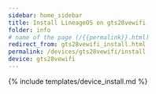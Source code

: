 ```yaml
---
sidebar: home_sidebar
title: Install LineageOS on gts28vewifi
folder: info
# name of the page (/{{permalink}}.html)
redirect_from: gts28vewifi_install.html
permalink: /devices/gts28vewifi/install
device: gts28vewifi
---
```

{% include templates/device_install.md %}
